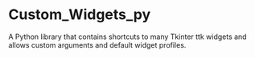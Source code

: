 # Custom_Widgets_py
A Python library that contains shortcuts to many Tkinter ttk widgets and allows custom arguments and default widget profiles.
